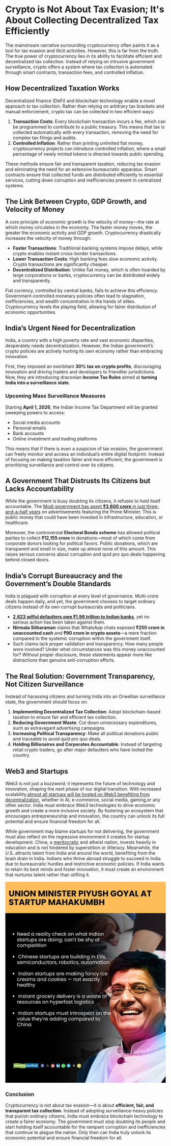 # Crypto is Not About Tax Evasion; It's About Collecting Decentralized Tax Efficiently

The mainstream narrative surrounding cryptocurrency often paints it as a tool for tax evasion and illicit activities. However, this is far from the truth. The true power of cryptocurrency lies in its ability to facilitate efficient and decentralized tax collection. Instead of relying on intrusive government surveillance, crypto offers a system where tax collection is automated through smart contracts, transaction fees, and controlled inflation.

## **How Decentralized Taxation Works**

Decentralized finance (DeFi) and blockchain technology enable a novel approach to tax collection. Rather than relying on arbitrary tax brackets and manual enforcement, crypto tax can be collected in two efficient ways:

1. **Transaction Costs**: Every blockchain transaction incurs a fee, which can be programmed to contribute to a public treasury. This means that tax is collected automatically with every transaction, removing the need for complex tax filings and audits.
2. **Controlled Inflation**: Rather than printing unlimited fiat money, cryptocurrency projects can introduce controlled inflation, where a small percentage of newly minted tokens is directed towards public spending.

These methods ensure fair and transparent taxation, reducing tax evasion and eliminating the need for an extensive bureaucratic apparatus. Smart contracts ensure that collected funds are distributed efficiently to essential services, cutting down corruption and inefficiencies present in centralized systems.

## **The Link Between Crypto, GDP Growth, and Velocity of Money**

A core principle of economic growth is the velocity of money—the rate at which money circulates in the economy. The faster money moves, the greater the economic activity and GDP growth. Cryptocurrency drastically increases the velocity of money through:

- **Faster Transactions**: Traditional banking systems impose delays, while crypto enables instant cross-border transactions.
- **Lower Transaction Costs**: High banking fees slow economic activity. Crypto transactions are significantly cheaper.
- **Decentralized Distribution**: Unlike fiat money, which is often hoarded by large corporations or banks, cryptocurrency can be distributed widely and transparently.

Fiat currency, controlled by central banks, fails to achieve this efficiency. Government-controlled monetary policies often lead to stagnation, inefficiencies, and wealth concentration in the hands of elites. Cryptocurrency levels the playing field, allowing for fairer distribution of economic opportunities.

## **India’s Urgent Need for Decentralization**

India, a country with a high poverty rate and vast economic disparities, desperately needs decentralization. However, the Indian government’s crypto policies are actively hurting its own economy rather than embracing innovation.

First, they imposed an exorbitant **30% tax on crypto profits**, discouraging innovation and driving traders and developers to friendlier jurisdictions. Now, they are introducing draconian **Income Tax Rules** aimed at **turning India into a surveillance state**.

### **Upcoming Mass Surveillance Measures**

Starting **April 1, 2026**, the Indian Income Tax Department will be granted sweeping powers to access:

- Social media accounts
- Personal emails
- Bank accounts
- Online investment and trading platforms

This means that if there is even a suspicion of tax evasion, the government can freely monitor and access an individual’s entire digital footprint. Instead of focusing on making taxation fairer and more efficient, the government is prioritizing surveillance and control over its citizens.

## **A Government That Distrusts Its Citizens but Lacks Accountability**

While the government is busy doubting its citizens, it refuses to hold itself accountable. The [Modi government has spent **₹3,600 crore** in just three-and-a-half years](https://www.nationalheraldindia.com/investigation/modi-government-spends-a-whooping-indian-rupee3600-crore-on-self-promotion) on advertisements featuring the Prime Minister. This is public money that could have been invested in infrastructure, education, or healthcare.

Moreover, the controversial **Electoral Bonds scheme** has allowed political parties to collect **₹12,155 crore** in donations—most of which come from corporate donors looking for political favors. Public donations, which are transparent and small in size, make up almost none of this amount. This raises serious concerns about corruption and quid pro quo deals happening behind closed doors.

## **India’s Corrupt Bureaucracy and the Government’s Double Standards**

India is plagued with corruption at every level of governance. Multi-crore deals happen daily, and yet, the government chooses to target ordinary citizens instead of its own corrupt bureaucrats and politicians.

- **[2,623 wilful defaulters owe ₹1.96 trillion to Indian banks](https://www.business-standard.com/finance/news/2-623-wilful-defaulters-owe-rs-1-96-trillion-to-indian-banks-bhagwat-karad-123120500169_1.html)**, yet no serious action has been taken against them.
- **Nirmala Sitharaman** claims that WhatsApp chats exposed **₹250 crore in unaccounted cash** and **₹90 crore in crypto assets**—a mere fraction compared to the systemic corruption within the government itself.
- Such claims lack proper validation and transparency. How many people were involved? Under what circumstances was this money unaccounted for? Without proper disclosure, these statements appear more like distractions than genuine anti-corruption efforts.

## **The Real Solution: Government Transparency, Not Citizen Surveillance**

Instead of harassing citizens and turning India into an Orwellian surveillance state, the government should focus on:

1. **Implementing Decentralized Tax Collection**: Adopt blockchain-based taxation to ensure fair and efficient tax collection.
2. **Reducing Government Waste**: Cut down unnecessary expenditures, such as extravagant advertising campaigns.
3. **Increasing Political Transparency**: Make all political donations public and traceable to avoid quid pro quo deals.
4. **Holding Billionaires and Corporates Accountable**: Instead of targeting retail crypto traders, go after major defaulters who have looted the country.

## Web3 and Startups
Web3 is not just a buzzword; it represents the future of technology and innovation, shaping the next phase of our digital transition. With increased scalability,[almost all startups will be hosted on Web3 benefiting from decentralization](https://wiki.polkadot.network/general/web3-and-polkadot/), whether in AI, e-commerce, social media, gaming,or any other sector. India must embrace Web3 technologies to drive economic growth and create a more inclusive society. By fostering an ecosystem that encourages entrepreneurship and innovation, the country can unlock its full potential and ensure financial freedom for all.

While government may blame startups for not delivering, the government must also reflect on the regressive environment it creates for startup development. China, a [meritocratic](https://www.youtube.com/watch?app=desktop&v=ChFRnI7-QS4) and atheist nation, invests heavily in education and is not hindered by superstition or illiteracy. Meanwhile, the U.S. attracts talent from India and around the world, benefiting from the brain drain in India. Indians who thrive abroad struggle to succeed in India due to bureaucratic hurdles and restrictive economic policies. If India wants to retain its best minds and foster innovation, it must create an environment that nurtures talent rather than stifling it.

![Startup Mahakumbh](./startup_mahakumbh.jpeg)



### **Conclusion**

Cryptocurrency is not about tax evasion—it is about **efficient, fair, and transparent tax collection**. Instead of adopting surveillance-heavy policies that punish ordinary citizens, India must embrace blockchain technology to create a fairer economy. The government must stop doubting its people and start holding itself accountable for the rampant corruption and inefficiencies that continue to plague the nation. Only then can India truly unlock its economic potential and ensure financial freedom for all.
